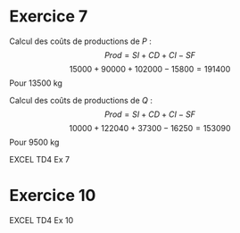 # Exercice 7
Calcul des coûts de productions de $P$ : 
$$Prod = SI + CD + CI - SF$$
$$15000+90000+102000-15800 = 191400$$
Pour $13500$ kg

Calcul des coûts de productions de $Q$ : 
$$Prod = SI + CD + CI - SF$$
$$10000+122040+37300-16250 = 153090$$
Pour $9500$ kg


EXCEL TD4 Ex 7


# Exercice 10
EXCEL TD4 Ex 10